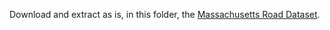 Download and extract as is, in this folder, the [Massachusetts Road Dataset](https://www.kaggle.com/datasets/balraj98/massachusetts-roads-dataset/data?select=tiff).
